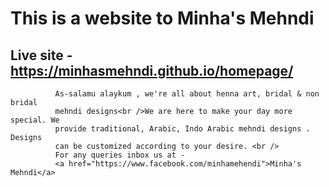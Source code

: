 # This is a website to Minha's Mehndi
## Live site - https://minhasmehndi.github.io/homepage/
              As-salamu alaykum , we're all about henna art, bridal & non bridal
              mehndi designs<br />We are here to make your day more special. We
              provide traditional, Arabic, Indo Arabic mehndi designs . Designs
              can be customized according to your desire. <br />
              For any queries inbox us at -
              <a href="https://www.facebook.com/minhamehendi">Minha's Mehndi</a>
